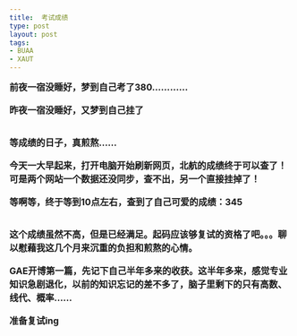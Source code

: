 ```yaml
---
title:  考试成绩
type: post
layout: post
tags: 
- BUAA
- XAUT
---
```

<strong><span style="font-size: medium;">前夜一宿没睡好，梦到自己考了380…………</span></strong><br/><br/><strong><span style="font-size: medium;">昨夜一宿没睡好，又梦到自己挂了<br/></span></strong><br/><br/><strong><span style="font-size: medium;">等成绩的日子，真煎熬……</span></strong><br/><br/><strong><span style="font-size: medium;">今天一大早起来，打开电脑开始刷新网页，北航的成绩终于可以查了！可是两个网站一个数据还没同步，查不出，另一个直接挂掉了！</span></strong><br/><br/><strong><span style="font-size: medium;">等啊等，终于等到10点左右，查到了自己可爱的成绩：345</span><span style="font-size: medium;"><br/></span></strong><br/><br/><strong><span style="font-size: medium;">这个成绩虽然不高，但是已经满足。起码应该够复试的资格了吧。。。聊以慰藉我这几个月来沉重的负担和煎熬的心情。</span></strong><br/><br/><strong><span style="font-size: medium;">GAE开博第一篇，先记下自己半年多来的收获。这半年多来，感觉专业知识急剧退化，以前的知识忘记的差不多了，脑子里剩下的只有高数、线代、概率……</span></strong><br/><br/><strong><span style="font-size: medium;">准备复试ing<br/></span></strong>

